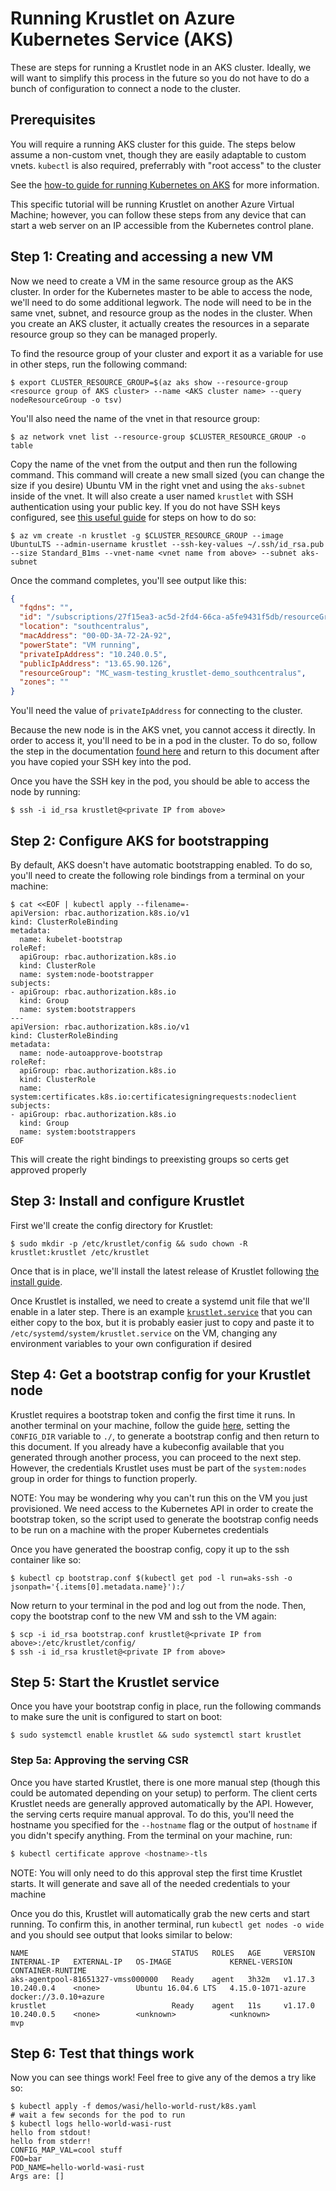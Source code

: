 # Running Krustlet on Azure Kubernetes Service (AKS)

These are steps for running a Krustlet node in an AKS cluster. Ideally, we will want to simplify
this process in the future so you do not have to do a bunch of configuration to connect a node to
the cluster.

## Prerequisites

You will require a running AKS cluster for this guide. The steps below assume a non-custom vnet,
though they are easily adaptable to custom vnets. `kubectl` is also required, preferrably with "root
access" to the cluster

See the [how-to guide for running Kubernetes on AKS](kubernetes-on-aks.md) for more information.

This specific tutorial will be running Krustlet on another Azure Virtual Machine; however, you can
follow these steps from any device that can start a web server on an IP accessible from the
Kubernetes control plane.

## Step 1: Creating and accessing a new VM

Now we need to create a VM in the same resource group as the AKS cluster. In order for the
Kubernetes master to be able to access the node, we'll need to do some additional legwork. The node
will need to be in the same vnet, subnet, and resource group as the nodes in the cluster. When you
create an AKS cluster, it actually creates the resources in a separate resource group so they can be
managed properly.

To find the resource group of your cluster and export it as a variable for use in other steps, run
the following command:

```shell
$ export CLUSTER_RESOURCE_GROUP=$(az aks show --resource-group <resource group of AKS cluster> --name <AKS cluster name> --query nodeResourceGroup -o tsv)
```

You'll also need the name of the vnet in that resource group:

```shell
$ az network vnet list --resource-group $CLUSTER_RESOURCE_GROUP -o table
```

Copy the name of the vnet from the output and then run the following command. This command will
create a new small sized (you can change the size if you desire) Ubuntu VM in the right vnet and
using the `aks-subnet` inside of the vnet. It will also create a user named `krustlet` with SSH
authentication using your public key. If you do not have SSH keys configured, see [this useful
guide](https://help.github.com/en/github/authenticating-to-github/generating-a-new-ssh-key-and-adding-it-to-the-ssh-agent)
for steps on how to do so:

```shell
$ az vm create -n krustlet -g $CLUSTER_RESOURCE_GROUP --image UbuntuLTS --admin-username krustlet --ssh-key-values ~/.ssh/id_rsa.pub --size Standard_B1ms --vnet-name <vnet name from above> --subnet aks-subnet
```

Once the command completes, you'll see output like this:

```json
{
  "fqdns": "",
  "id": "/subscriptions/27f15ea3-ac5d-2fd4-66ca-a5fe9431f5db/resourceGroups/MC_wasm-testing_krustlet-demo_southcentralus/providers/Microsoft.Compute/virtualMachines/krustlet",
  "location": "southcentralus",
  "macAddress": "00-0D-3A-72-2A-92",
  "powerState": "VM running",
  "privateIpAddress": "10.240.0.5",
  "publicIpAddress": "13.65.90.126",
  "resourceGroup": "MC_wasm-testing_krustlet-demo_southcentralus",
  "zones": ""
}
```

You'll need the value of `privateIpAddress` for connecting to the cluster.

Because the new node is in the AKS vnet, you cannot access it directly. In order to access it,
you'll need to be in a pod in the cluster. To do so, follow the step in the documentation [found
here](https://docs.microsoft.com/en-us/azure/aks/ssh) and return to this document after you have
copied your SSH key into the pod.

Once you have the SSH key in the pod, you should be able to access the node by running:

```shell
$ ssh -i id_rsa krustlet@<private IP from above>
```

## Step 2: Configure AKS for bootstrapping

By default, AKS doesn't have automatic bootstrapping enabled. To do so, you'll need to create the
following role bindings from a terminal on your machine:

```shell
$ cat <<EOF | kubectl apply --filename=-
apiVersion: rbac.authorization.k8s.io/v1
kind: ClusterRoleBinding
metadata:
  name: kubelet-bootstrap
roleRef:
  apiGroup: rbac.authorization.k8s.io
  kind: ClusterRole
  name: system:node-bootstrapper
subjects:
- apiGroup: rbac.authorization.k8s.io
  kind: Group
  name: system:bootstrappers
---
apiVersion: rbac.authorization.k8s.io/v1
kind: ClusterRoleBinding
metadata:
  name: node-autoapprove-bootstrap
roleRef:
  apiGroup: rbac.authorization.k8s.io
  kind: ClusterRole
  name: system:certificates.k8s.io:certificatesigningrequests:nodeclient
subjects:
- apiGroup: rbac.authorization.k8s.io
  kind: Group
  name: system:bootstrappers
EOF
```

This will create the right bindings to preexisting groups so certs get approved properly

## Step 3: Install and configure Krustlet

First we'll create the config directory for Krustlet:

```shell
$ sudo mkdir -p /etc/krustlet/config && sudo chown -R krustlet:krustlet /etc/krustlet
```

Once that is in place, we'll install the latest release of Krustlet following [the install
guide](../intro/install.md).

Once Krustlet is installed, we need to create a systemd unit file that we'll enable in a later step.
There is an example [`krustlet.service`](./assets/krustlet.service) that you can either copy to the
box, but it is probably easier just to copy and paste it to `/etc/systemd/system/krustlet.service`
on the VM, changing any environment variables to your own configuration if desired

## Step 4: Get a bootstrap config for your Krustlet node

Krustlet requires a bootstrap token and config the first time it runs. In another terminal on your
machine, follow the guide [here](bootstrapping.md), setting the `CONFIG_DIR` variable to `./`, to
generate a bootstrap config and then return to this document. If you already have a kubeconfig
available that you generated through another process, you can proceed to the next step. However, the
credentials Krustlet uses must be part of the `system:nodes` group in order for things to function
properly.

NOTE: You may be wondering why you can't run this on the VM you just provisioned. We need access to
the Kubernetes API in order to create the bootstrap token, so the script used to generate the
bootstrap config needs to be run on a machine with the proper Kubernetes credentials

Once you have generated the boostrap config, copy it up to the ssh container like so:

```shell
$ kubectl cp bootstrap.conf $(kubectl get pod -l run=aks-ssh -o jsonpath='{.items[0].metadata.name}'):/
```

Now return to your terminal in the pod and log out from the node. Then, copy the bootstrap conf to the new VM and ssh to the VM again:

```shell
$ scp -i id_rsa bootstrap.conf krustlet@<private IP from above>:/etc/krustlet/config/
$ ssh -i id_rsa krustlet@<private IP from above>
```

## Step 5: Start the Krustlet service

Once you have your bootstrap config in place, run the following commands to make sure the unit is configured to start on
boot:

```shell
$ sudo systemctl enable krustlet && sudo systemctl start krustlet
```

### Step 5a: Approving the serving CSR

Once you have started Krustlet, there is one more manual step (though this could be automated
depending on your setup) to perform. The client certs Krustlet needs are generally approved
automatically by the API. However, the serving certs require manual approval. To do this, you'll
need the hostname you specified for the `--hostname` flag or the output of `hostname` if you didn't
specify anything. From the terminal on your machine, run:

```bash
$ kubectl certificate approve <hostname>-tls
```

NOTE: You will only need to do this approval step the first time Krustlet starts. It will generate
and save all of the needed credentials to your machine

Once you do this, Krustlet will automatically grab the new certs and start running. To confirm this,
in another terminal, run `kubectl get nodes -o wide` and you should see output that looks similar to
below:

```
NAME                                STATUS   ROLES   AGE     VERSION   INTERNAL-IP   EXTERNAL-IP   OS-IMAGE             KERNEL-VERSION      CONTAINER-RUNTIME
aks-agentpool-81651327-vmss000000   Ready    agent   3h32m   v1.17.3   10.240.0.4    <none>        Ubuntu 16.04.6 LTS   4.15.0-1071-azure   docker://3.0.10+azure
krustlet                            Ready    agent   11s     v1.17.0   10.240.0.5    <none>        <unknown>            <unknown>           mvp
```

## Step 6: Test that things work

Now you can see things work! Feel free to give any of the demos a try like so:

```shell
$ kubectl apply -f demos/wasi/hello-world-rust/k8s.yaml
# wait a few seconds for the pod to run
$ kubectl logs hello-world-wasi-rust
hello from stdout!
hello from stderr!
CONFIG_MAP_VAL=cool stuff
FOO=bar
POD_NAME=hello-world-wasi-rust
Args are: []
```
